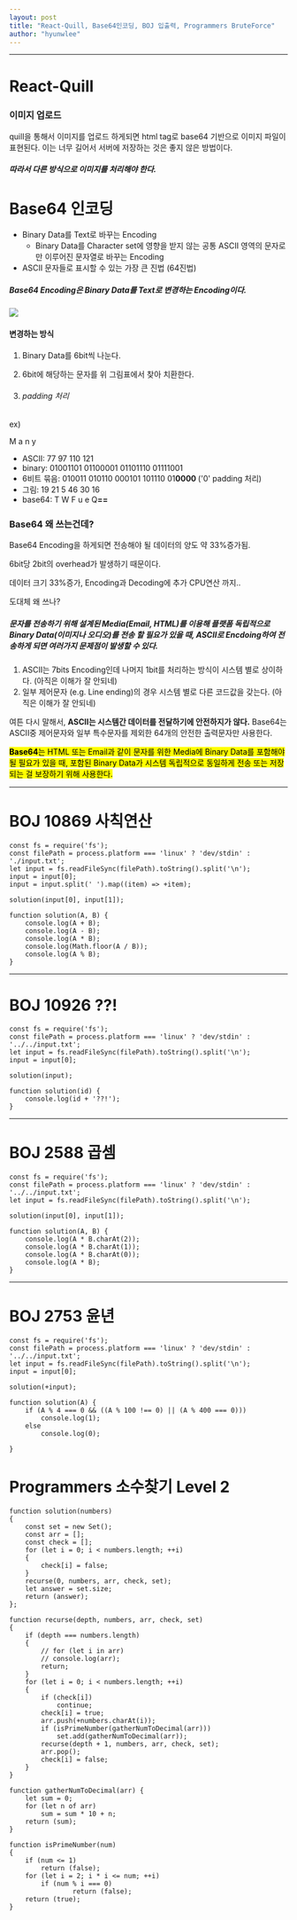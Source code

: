 ```yaml
---
layout: post
title: "React-Quill, Base64인코딩, BOJ 입출력, Programmers BruteForce"
author: "hyunwlee"
---
```


---

# React-Quill

### 이미지 업로드

quill을 통해서 이미지를 업로드 하게되면 html tag로 base64 기반으로 이미지 파일이 표현된다. 이는 너무 길어서 서버에 저장하는 것은 좋지 않은 방법이다.  

##### 따라서 다른 방식으로 이미지를 처리해야 한다.  

# Base64 인코딩

- Binary Data를 Text로 바꾸는 Encoding
  - Binary Data를 Character set에 영향을 받지 않는 공통 ASCII 영역의 문자로만 이루어진 문자열로 바꾸는 Encoding
- ASCII 문자들로 표시할 수 있는 가장 큰 진법 (64진법)  

##### Base64 Encoding은 Binary Data를 Text로 변경하는 Encoding이다.

<img src="https://github.com/hyunwlee-dev/TIL/blob/a3d032e43fe8812211124b3990f43ae2a2d24ac2/images/etc/base64.png?raw=true" style="zoom:100%;"/>

#### 변경하는 방식

1. Binary Data를 6bit씩 나눈다.
2. 6bit에 해당하는 문자를 위 그림표에서 찾아 치환한다.

3. ###### padding 처리

ex)

M a n y

- ASCII: 77 97 110 121
- binary: 01001101 01100001 01101110 01111001
- 6비트 묶음: 010011 010110 000101 101110 01<strong>0000 </strong> ('0' padding 처리)
- 그림: 19 21 5 46 30 16
- base64: T W F u e Q<strong>==</strong>

### Base64 왜 쓰는건데?

Base64 Encoding을 하게되면 전송해야 될 데이터의 양도 약 33%증가됨.  

6bit당 2bit의 overhead가 발생하기 때문이다.  

데이터 크기 33%증가, Encoding과 Decoding에 추가 CPU연산 까지..  

도대체 왜 쓰나?  

##### 문자를 전송하기 위해 설계된 Media(Email, HTML)를 이용해 플랫폼 독립적으로 Binary Data(이미지나 오디오)를 전송 할 필요가 있을 때, ASCII로 Encdoing하여 전송하게 되면 여러가지 문제점이 발생할 수 있다.  

1. ASCII는 7bits Encoding인데 나머지 1bit를 처리하는 방식이 시스템 별로 상이하다. (아직은 이해가 잘 안되네)
2. 일부 제어문자 (e.g. Line ending)의 경우 시스템 별로 다른 코드값을 갖는다. (아직은 이해가 잘 안되네)

여튼 다시 말해서, <strong>ASCII는 시스템간 데이터를 전달하기에 안전하지가 않다.</strong> Base64는 ASCII중 제어문자와 일부 특수문자를 제외한 64개의 안전한 출력문자만 사용한다.  

  

<mark><strong>Base64</strong>는 HTML 또는 Email과 같이 문자를 위한 Media에 Binary Data를 포함해야 될 필요가 있을 때, 포함된 Binary Data가 시스템 독립적으로 동일하게 전송 또는 저장되는 걸 보장하기 위해 사용한다.</mark>



---

# BOJ 10869 사칙연산

```
const fs = require('fs');
const filePath = process.platform === 'linux' ? 'dev/stdin' : './input.txt';
let input = fs.readFileSync(filePath).toString().split('\n');
input = input[0];
input = input.split(' ').map((item) => +item);

solution(input[0], input[1]);

function solution(A, B) {
    console.log(A + B);
    console.log(A - B);
    console.log(A * B);
    console.log(Math.floor(A / B));
    console.log(A % B);
}
```

---

# BOJ 10926 ??!

```
const fs = require('fs');
const filePath = process.platform === 'linux' ? 'dev/stdin' : '../../input.txt';
let input = fs.readFileSync(filePath).toString().split('\n');
input = input[0];

solution(input);

function solution(id) {
    console.log(id + '??!');
}
```

---

# BOJ 2588 곱셈

```
const fs = require('fs');
const filePath = process.platform === 'linux' ? 'dev/stdin' : '../../input.txt';
let input = fs.readFileSync(filePath).toString().split('\n');

solution(input[0], input[1]);

function solution(A, B) {
    console.log(A * B.charAt(2));
    console.log(A * B.charAt(1));
    console.log(A * B.charAt(0));
    console.log(A * B);
}
```

---

# BOJ 2753 윤년

```
const fs = require('fs');
const filePath = process.platform === 'linux' ? 'dev/stdin' : '../../input.txt';
let input = fs.readFileSync(filePath).toString().split('\n');
input = input[0];

solution(+input);

function solution(A) {
    if (A % 4 === 0 && ((A % 100 !== 0) || (A % 400 === 0)))
        console.log(1);
    else
        console.log(0);

}
```

# Programmers 소수찾기 Level 2

```
function solution(numbers)
{
    const set = new Set();
    const arr = [];
    const check = [];
    for (let i = 0; i < numbers.length; ++i)
    {
        check[i] = false;
    }
    recurse(0, numbers, arr, check, set);
    let answer = set.size;
    return (answer);
};

function recurse(depth, numbers, arr, check, set)
{
    if (depth === numbers.length)
    {
        // for (let i in arr)
        // console.log(arr);
        return;
    }
    for (let i = 0; i < numbers.length; ++i)
    {
        if (check[i])
            continue;
        check[i] = true;
        arr.push(+numbers.charAt(i));
        if (isPrimeNumber(gatherNumToDecimal(arr)))
            set.add(gatherNumToDecimal(arr));
        recurse(depth + 1, numbers, arr, check, set);
        arr.pop();
        check[i] = false;
    }
}

function gatherNumToDecimal(arr) {
    let sum = 0;
    for (let n of arr)
        sum = sum * 10 + n;
    return (sum);
}

function isPrimeNumber(num)
{
    if (num <= 1)
        return (false);
    for (let i = 2; i * i <= num; ++i)
        if (num % i === 0)
                return (false);
    return (true);
}
```












